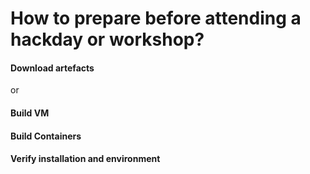 # How to prepare before attending a hackday or workshop?

#### Download artefacts

or

#### Build VM


#### Build Containers

#### Verify installation and environment
